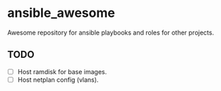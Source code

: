 # ansible_awesome

Awesome repository for ansible playbooks and roles for other projects.

## TODO

- [ ] Host ramdisk for base images.
- [ ] Host netplan config (vlans).
